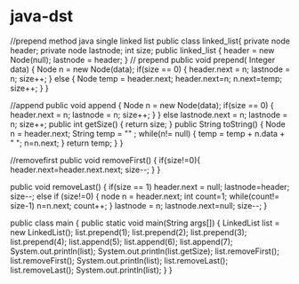 # java-dst
//prepend method
java single linked list 
public class linked_list{
private node header;
private node lastnode;
int size;
public linked_list {
header = new Node(null);
lastnode = header; }
// prepend
public void prepend( Integer data) {
 Node n = new Node(data);
 if(size == 0) {
 header.next = n;
 lastnode =  n; 
 size++; }
 else {
 Node temp = header.next;
 header.next=n;
 n.next=temp;
 size++; }  } 
 
//append
public void append {
Node n = new Node(data);
 if(size == 0) {
 header.next = n;
 lastnode =  n; 
 size++; } } 
 else 
 lastnode.next = n;
 lastnode = n;
 size++;
 public int getSize() {
 return size; }
 public String toString() {
 Node n = header.next;
 String temp = "" ;
 while(n!= null) {
 temp  = temp + n.data + " ";
 n=n.next;
 }
 return temp; } }

//removefirst
public void removeFirst() {
if{size!=0){
header.next=header.next.next;
size--; } }

public void removeLast() {
if(size == 1) 
header.next = null;
lastnode=header;
size--;
else if (size!=0) {
node n = header.next;
int count=1;
while(count!= size-1)
n=n.next;
count++;
}
lastnode = n;
lastnode.next=null;
size--;
}

 public class main {
 public static void main(String args[]) {
 LinkedList list = new LinkedList();
  list.prepend(1);
  list.prepend(2);
  list.prepend(3);
  list.prepend(4);
  list.append(5);
  list.append(6);
  list.append(7);
  System.out.println(list);
  System.out.println(list.getSize);
  list.removeFirst();
  list.removeFirst();
  System.out.println(list);
  list.removeLast();
  list.removeLast();
  System.out.println(list);
  } }


 
